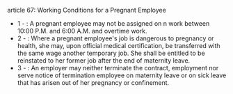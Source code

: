 article 67: Working Conditions for a Pregnant Employee

<ul>
			<li>1 - : A pregnant employee may not be assigned on n work between 10:00 P.M. and 6:00 A.M. and overtime work.<ul>
			</ul></li>			<li>2 - : Where a pregnant employee&#39;s job is dangerous to pregnancy or health, she may, upon official medical certification, be transferred with the same wage another temporary job. She shall be entitled to be reinstated to her former job after the end of maternity leave.<ul>
			</ul></li>			<li>3 - : An employer may neither terminate the contract, employment nor serve notice of termination employee on maternity leave or on sick leave that has arisen out of her pregnancy or confinement.<ul>
			</ul></li></ul>